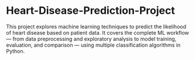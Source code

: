 # Heart-Disease-Prediction-Project
This project explores machine learning techniques to predict the likelihood of heart disease based on patient data.   It covers the complete ML workflow — from data preprocessing and exploratory analysis to model training, evaluation, and comparison — using multiple classification algorithms in Python.
